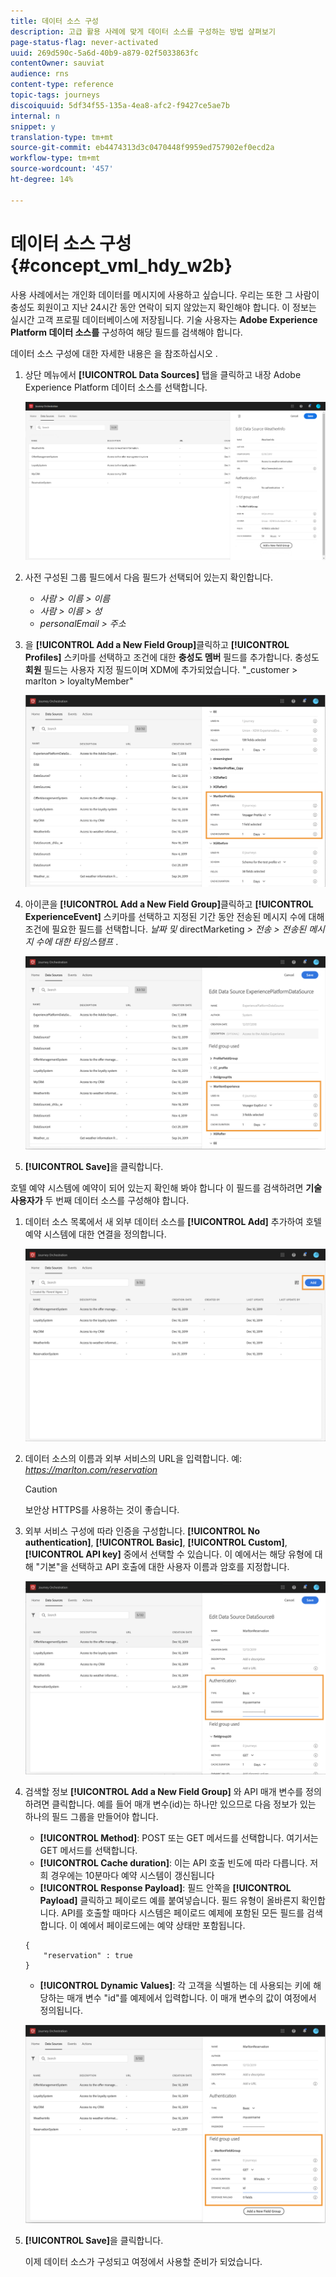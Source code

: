 ```yaml
---
title: 데이터 소스 구성
description: 고급 활용 사례에 맞게 데이터 소스를 구성하는 방법 살펴보기
page-status-flag: never-activated
uuid: 269d590c-5a6d-40b9-a879-02f5033863fc
contentOwner: sauviat
audience: rns
content-type: reference
topic-tags: journeys
discoiquuid: 5df34f55-135a-4ea8-afc2-f9427ce5ae7b
internal: n
snippet: y
translation-type: tm+mt
source-git-commit: eb4474313d3c0470448f9959ed757902ef0ecd2a
workflow-type: tm+mt
source-wordcount: '457'
ht-degree: 14%

---
```



# 데이터 소스 구성 {#concept_vml_hdy_w2b}

사용 사례에서는 개인화 데이터를 메시지에 사용하고 싶습니다. 우리는 또한 그 사람이 충성도 회원이고 지난 24시간 동안 연락이 되지 않았는지 확인해야 합니다. 이 정보는 실시간 고객 프로필 데이터베이스에 저장됩니다. 기술 사용자는 **Adobe Experience Platform 데이터 소스를** 구성하여 해당 필드를 검색해야 합니다.

데이터 소스 구성에 대한 자세한 내용은 을 참조하십시오 [](../datasource/about-data-sources.md).

1. 상단 메뉴에서 **[!UICONTROL Data Sources]** 탭을 클릭하고 내장 Adobe Experience Platform 데이터 소스를 선택합니다.

   ![](../assets/journey23.png)

1. 사전 구성된 그룹 필드에서 다음 필드가 선택되어 있는지 확인합니다.

   * _사람 > 이름 > 이름_
   * _사람 > 이름 > 성_
   * _personalEmail > 주소_

1. 을 **[!UICONTROL Add a New Field Group]**&#x200B;클릭하고 **[!UICONTROL Profiles]** 스키마를 선택하고 조건에 대한 **충성도 멤버** 필드를 추가합니다. 충성도 **회원** 필드는 사용자 지정 필드이며 XDM에 추가되었습니다. &quot;_customer > marlton > loyaltyMember&quot;

   ![](../assets/journeyuc2_6.png)

1. 아이콘을 **[!UICONTROL Add a New Field Group]**&#x200B;클릭하고 **[!UICONTROL ExperienceEvent]** 스키마를 선택하고 지정된 기간 동안 전송된 메시지 수에 대해 조건에 필요한 필드를 선택합니다. _날짜 및_ directMarketing _> 전송 > 전송된 메시지 수에 대한 타임스탬프_ .

   ![](../assets/journeyuc2_7.png)

1. **[!UICONTROL Save]**&#x200B;을 클릭합니다.

호텔 예약 시스템에 예약이 되어 있는지 확인해 봐야 합니다 이 필드를 검색하려면 **기술 사용자가** 두 번째 데이터 소스를 구성해야 합니다.

1. 데이터 소스 목록에서 새 외부 데이터 소스를 **[!UICONTROL Add]** 추가하여 호텔 예약 시스템에 대한 연결을 정의합니다.

   ![](../assets/journeyuc2_9.png)

1. 데이터 소스의 이름과 외부 서비스의 URL을 입력합니다. 예: _https://marlton.com/reservation_

   >[!CAUTION]
   >
   >보안상 HTTPS를 사용하는 것이 좋습니다.

1. 외부 서비스 구성에 따라 인증을 구성합니다. **[!UICONTROL No authentication]**, **[!UICONTROL Basic]**, **[!UICONTROL Custom]**, **[!UICONTROL API key]** 중에서 선택할 수 있습니다. 이 예에서는 해당 유형에 대해 &quot;기본&quot;을 선택하고 API 호출에 대한 사용자 이름과 암호를 지정합니다.

   ![](../assets/journeyuc2_10.png)

1. 검색할 정보 **[!UICONTROL Add a New Field Group]** 와 API 매개 변수를 정의하려면 클릭합니다. 예를 들어 매개 변수(id)는 하나만 있으므로 다음 정보가 있는 하나의 필드 그룹을 만들어야 합니다.

   * **[!UICONTROL Method]**: POST 또는 GET 메서드를 선택합니다. 여기서는 GET 메서드를 선택합니다.
   * **[!UICONTROL Cache duration]**: 이는 API 호출 빈도에 따라 다릅니다. 저희 경우에는 10분마다 예약 시스템이 갱신됩니다
   * **[!UICONTROL Response Payload]**: 필드 안쪽을 **[!UICONTROL Payload]** 클릭하고 페이로드 예를 붙여넣습니다. 필드 유형이 올바른지 확인합니다. API를 호출할 때마다 시스템은 페이로드 예제에 포함된 모든 필드를 검색합니다. 이 예에서 페이로드에는 예약 상태만 포함됩니다.

   ```
   {
       "reservation" : true
   }
   ```

   * **[!UICONTROL Dynamic Values]**: 각 고객을 식별하는 데 사용되는 키에 해당하는 매개 변수 &quot;id&quot;를 예제에서 입력합니다. 이 매개 변수의 값이 여정에서 정의됩니다.

   ![](../assets/journeyuc2_11.png)

1. **[!UICONTROL Save]**&#x200B;을 클릭합니다.

   이제 데이터 소스가 구성되고 여정에서 사용할 준비가 되었습니다.
